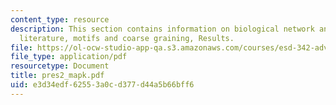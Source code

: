 ```yaml
---
content_type: resource
description: This section contains information on biological network analysis in the
  literature, motifs and coarse graining, Results.
file: https://ol-ocw-studio-app-qa.s3.amazonaws.com/courses/esd-342-advanced-system-architecture-spring-2006/e3d34edf62553a0cd377d44a5b66bff6_pres2_mapk.pdf
file_type: application/pdf
resourcetype: Document
title: pres2_mapk.pdf
uid: e3d34edf-6255-3a0c-d377-d44a5b66bff6
---
```

